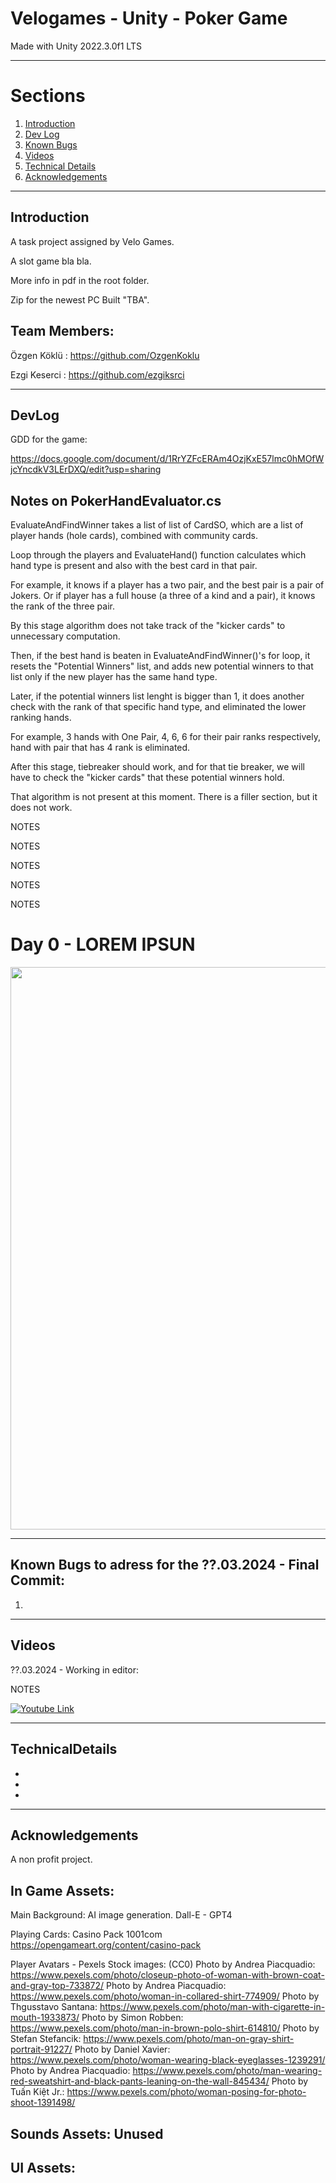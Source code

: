 # Velogames - Unity - Poker Game

Made with Unity 2022.3.0f1 LTS 

----------
<!-- TABLE OF SECTIONS -->
  # Sections
  <ol>
	  <li><a href="#Introduction">Introduction</a></li>
	  <li><a href="#DevLog">Dev Log</a></li>
	  <li><a href="#KnownBugs">Known Bugs</a></li>
	  <li><a href="#Videos">Videos</a></li>
	  <li><a href="#TechnicalDetails">Technical Details</a></li>
	  <li><a href="#Acknowledgements">Acknowledgements</a></li>
  </ol>

----------

<!-- INTRODUCTION -->
## Introduction

A task project assigned by Velo Games.

A slot game bla bla.

More info in pdf in the root folder.

Zip for the newest PC Built  "TBA".

## Team Members: 

Özgen Köklü : https://github.com/OzgenKoklu

Ezgi Keserci : https://github.com/ezgiksrci

----------

<!-- DevLog -->
## DevLog

GDD for the game: 

https://docs.google.com/document/d/1RrYZFcERAm4OzjKxE57lmc0hMOfWjcYncdkV3LErDXQ/edit?usp=sharing

## Notes on PokerHandEvaluator.cs

EvaluateAndFindWinner takes a list of list of CardSO, which are a list of player hands (hole cards), combined with community cards.

Loop through the players and EvaluateHand() function calculates which hand type is present and also with the best card in that pair.

For example, it knows if a player has a two pair, and the best pair is a pair of Jokers. Or if player has a full house (a three of a kind and a pair), it knows the rank of the three pair.

By this stage algorithm does not take track of the "kicker cards" to unnecessary computation.

Then, if the best hand is beaten in EvaluateAndFindWinner()'s for loop, it resets the "Potential Winners" list, and adds new potential winners to that list only if the new player has the same hand type.

Later, if the potential winners list lenght is bigger than 1, it does another check with the rank of that specific hand type, and eliminated the lower ranking hands.

For example, 3 hands with One Pair, 4, 6, 6 for their pair ranks respectively, hand with pair that has 4 rank is eliminated. 

After this stage, tiebreaker should work, and for that tie breaker, we will have to check the "kicker cards" that these potential winners hold.

That algorithm is not present at this moment. There is a filler section, but it does not work.

NOTES

NOTES

NOTES

NOTES

NOTES

# Day 0 - LOREM IPSUN

<img src="Media/????.PNG" width="900"> 

----------
<!-- KnownBugs -->
## Known Bugs to adress for the ??.03.2024 - Final Commit: 

1) 


----------

<!-- Videos -->
## Videos

??.03.2024 - Working in editor: 

NOTES

[![Youtube Link](https://img.youtube.com/vi/YOUTUBELINK/0.jpg)](https://youtu.be/YOUTUBELINK)

----------

<!-- TechnicalDetails -->
## TechnicalDetails

-

-

-

----------

<!-- Acknowledgements -->
## Acknowledgements

A non profit project. 

## In Game Assets:

Main Background:
AI image generation. Dall-E - GPT4

Playing Cards: 
Casino Pack 1001com
https://opengameart.org/content/casino-pack

Player Avatars - Pexels Stock images: (CC0)
Photo by Andrea Piacquadio: https://www.pexels.com/photo/closeup-photo-of-woman-with-brown-coat-and-gray-top-733872/
Photo by Andrea Piacquadio: https://www.pexels.com/photo/woman-in-collared-shirt-774909/
Photo by Thgusstavo Santana: https://www.pexels.com/photo/man-with-cigarette-in-mouth-1933873/
Photo by Simon Robben: https://www.pexels.com/photo/man-in-brown-polo-shirt-614810/
Photo by Stefan Stefancik: https://www.pexels.com/photo/man-on-gray-shirt-portrait-91227/
Photo by Daniel Xavier: https://www.pexels.com/photo/woman-wearing-black-eyeglasses-1239291/
Photo by Andrea Piacquadio: https://www.pexels.com/photo/man-wearing-red-sweatshirt-and-black-pants-leaning-on-the-wall-845434/
Photo by Tuấn Kiệt Jr.: https://www.pexels.com/photo/woman-posing-for-photo-shoot-1391498/


## Sounds Assets: Unused

## UI Assets: 


